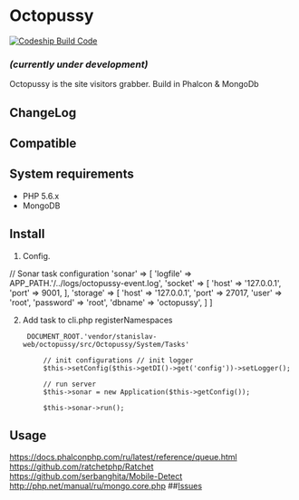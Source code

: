 # Octopussy

[![Codeship Build Code](https://codeship.com/projects/f1a63ed0-3397-0133-8c3a-32e25a7c007a/status?branch=master)](https://codeship.com/projects/f1a63ed0-3397-0133-8c3a-32e25a7c007a/status?branch=master)

### _(currently under development)_

Octopussy is the site visitors grabber. Build in Phalcon & MongoDb

## ChangeLog

## Compatible

## System requirements

* PHP 5.6.x
* MongoDB

## Install
1. Config.

// Sonar task configuration
            'sonar' =>  [
                'logfile'  =>   APP_PATH.'/../logs/octopussy-event.log',
                'socket'        =>  [
                    'host'  =>  '127.0.0.1',
                    'port'  =>  9001,
                ],
                'storage'       =>  [
                    'host'      =>  '127.0.0.1',
                    'port'      =>  27017,
                    'user'      =>  'root',
                    'password'  =>  'root',
                    'dbname'    =>  'octopussy',
                ]
            ]

2. Add task to cli.php registerNamespaces

        DOCUMENT_ROOT.'vendor/stanislav-web/octopussy/src/Octopussy/System/Tasks'

            // init configurations // init logger
            $this->setConfig($this->getDI()->get('config'))->setLogger();

            // run server
            $this->sonar = new Application($this->getConfig());

            $this->sonar->run();
            
## Usage
https://docs.phalconphp.com/ru/latest/reference/queue.html
https://github.com/ratchetphp/Ratchet
https://github.com/serbanghita/Mobile-Detect
http://php.net/manual/ru/mongo.core.php
##[Issues](https://github.com/stanislav-web/octopussy/issues "Issues")
